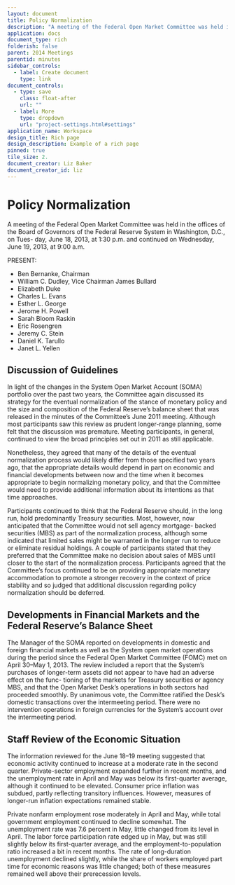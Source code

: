 ```yaml
---
layout: document
title: Policy Normalization
description: "A meeting of the Federal Open Market Committee was held in the offices of the Board of Governors of the Federal Reserve System in Washington, D.C., on Tues- day, June 18, 2013, at 1:30 p.m. and continued on Wednesday, June 19, 2013, at 9:00 a.m."
application: docs
document_type: rich
folderish: false
parent: 2014 Meetings
parentid: minutes
sidebar_controls:
  - label: Create document
    type: link
document_controls:
  - type: save
    class: float-after
    url: ""
  - label: More
    type: dropdown
    url: "project-settings.html#settings"
application_name: Workspace
design_title: Rich page
design_description: Example of a rich page
pinned: true
tile_size: 2.
document_creator: Liz Baker
document_creator_id: liz
---
```


# Policy Normalization
A meeting of the Federal Open Market Committee was held in the offices of the Board of Governors of the Federal Reserve System in Washington, D.C., on Tues- day, June 18, 2013, at 1:30 p.m. and continued on Wednesday, June 19, 2013, at 9:00 a.m.

PRESENT:
- Ben Bernanke, Chairman
- William C. Dudley, Vice Chairman James Bullard
- Elizabeth Duke
- Charles L. Evans
- Esther L. George
- Jerome H. Powell
- Sarah Bloom Raskin
- Eric Rosengren
- Jeremy C. Stein
- Daniel K. Tarullo
- Janet L. Yellen

## Discussion of Guidelines 
In light of the changes in the System Open Market Account (SOMA) portfolio over the past two years, the Committee again discussed its strategy for the eventual normalization of the stance of monetary policy and the size and composition of the Federal Reserve’s balance sheet that was released in the minutes of the Committee’s June 2011 meeting. Although most participants saw this review as prudent longer-range planning, some felt that the discussion was premature. Meeting participants, in general, continued to view the broad principles set out in 2011 as still applicable.

Nonetheless, they agreed that many of the details of the eventual normalization process would likely differ from those specified two years ago, that the appropriate details would depend in part on economic and financial developments between now and the time when it becomes appropriate to begin normalizing monetary policy, and that the Committee would need to provide additional information about its intentions as that time approaches.

Participants continued to think that the Federal Reserve should, in the long run, hold predominantly Treasury securities. Most, however, now anticipated that the Committee would not sell agency mortgage- backed securities (MBS) as part of the normalization process, although some indicated that limited sales might be warranted in the longer run to reduce or eliminate residual holdings. A couple of participants stated that they preferred that the Committee make no decision about sales of MBS until closer to the start of the normalization process. Participants agreed that the Committee’s focus continued to be on providing appropriate monetary accommodation to promote a stronger recovery in the context of price stability and so judged that additional discussion regarding policy normalization should be deferred.

## Developments in Financial Markets and the Federal Reserve’s Balance Sheet
The Manager of the SOMA reported on developments in domestic and foreign financial markets as well as the System open market operations during the period since the Federal Open Market Committee (FOMC) met on April 30–May 1, 2013. The review included a report that the System’s purchases of longer-term assets did not appear to have had an adverse effect on the func- tioning of the markets for Treasury securities or agency MBS, and that the Open Market Desk’s operations in both sectors had proceeded smoothly. By unanimous vote, the Committee ratified the Desk’s domestic transactions over the intermeeting period. There were no intervention operations in foreign currencies for the System’s account over the intermeeting period.

## Staff Review of the Economic Situation
The information reviewed for the June 18–19 meeting suggested that economic activity continued to increase at a moderate rate in the second quarter. Private-sector employment expanded further in recent months, and the unemployment rate in April and May was below its first-quarter average, although it continued to be elevated. Consumer price inflation was subdued, partly reflecting transitory influences. However, measures of longer-run inflation expectations remained stable.

Private nonfarm employment rose moderately in April and May, while total government employment continued to decline somewhat. The unemployment rate was 7.6 percent in May, little changed from its level in April. The labor force participation rate edged up in May, but was still slightly below its first-quarter average, and the employment-to-population ratio increased a bit in recent months. The rate of long-duration unemployment declined slightly, while the share of workers employed part time for economic reasons was little changed; both of these measures remained well above their prerecession levels.